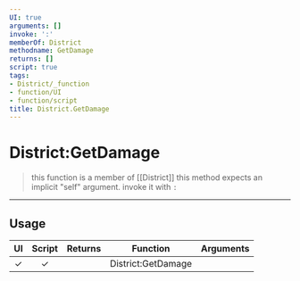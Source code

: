 ```yaml
---
UI: true
arguments: []
invoke: ':'
memberOf: District
methodname: GetDamage
returns: []
script: true
tags:
- District/_function
- function/UI
- function/script
title: District.GetDamage
---
```

# District:GetDamage
> this function is a member of [[District]]
> this method expects an implicit "self" argument. invoke it with `:`
-----
## Usage
|  UI | Script | Returns | Function | Arguments |
|:---:|:------:|-------:|:--------:|:---------|
|✓|✓||District:GetDamage||
